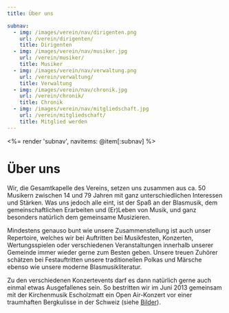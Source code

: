 ```yaml
---
title: Über uns

subnav:
  - img: /images/verein/nav/dirigenten.png
    url: /verein/dirigenten/
    title: Dirigenten
  - img: /images/verein/nav/musiker.jpg
    url: /verein/musiker/
    title: Musiker
  - img: /images/verein/nav/verwaltung.png
    url: /verein/verwaltung/
    title: Verwaltung
  - img: /images/verein/nav/chronik.jpg
    url: /verein/chronik/
    title: Chronik
  - img: /images/verein/nav/mitgliedschaft.jpg
    url: /verein/mitgliedschaft/
    title: Mitglied werden
---
```


<%= render 'subnav', navitems: @item[:subnav] %>

Über uns
========

Wir, die Gesamtkapelle des Vereins, setzen uns zusammen aus ca. 50 Musikern zwischen 14 und 79 Jahren mit ganz unterschiedlichen Interessen und Stärken. Was uns jedoch alle eint, ist der Spaß an der Blasmusik, dem gemeinschaftlichen Erarbeiten und (Er)Leben von Musik, und ganz besonders natürlich dem gemeinsame Musizieren.

Mindestens genauso bunt wie unsere Zusammenstellung ist auch unser Repertoire, welches wir bei Auftritten bei Musikfesten, Konzerten, Wertungsspielen oder verschiedenen Veranstaltungen innerhalb unserer Gemeinde immer wieder gerne zum Besten geben. Unsere treuen Zuhörer schätzen bei Festauftritten unsere traditionellen Polkas und Märsche ebenso wie unsere moderne Blasmusikliteratur.

Zu den verschiedenen Konzertevents darf es dann natürlich gerne auch einmal etwas Ausgefallenes sein. So bestritten wir im Juni 2013 gemeinsam mit der Kirchenmusik Escholzmatt ein Open Air-Konzert vor einer traumhaften Bergkulisse in der Schweiz (siehe [Bilder](/bilder/2013/escholzmatt/)).
